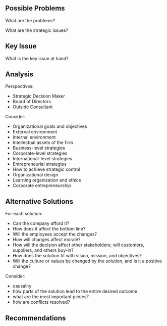 ## Possible Problems ##
What are the problems?

What are the strategic issues?

## Key Issue ##
What is the key issue at hand?

## Analysis ##
Perspectives:
- Strategic Decision Maker
- Board of Directors
- Outside Consultant

Consider:
- Organizational goals and objectives
- External environment
- Internal environment
- Intellectual assets of the firm
- Business-level strategies
- Corporate-level strategies
- International-level strategies
- Entrepreneurial strategies
- How to achieve strategic control
- Organizational design
- Learning organization and ethics
- Corporate entrepreneurship

## Alternative Solutions ##
For each solution:
- Can the company afford it?
- How does it affect the bottom line?
- Will the employees accept the changes?
- How will changes affect morale?
- How will the decision affect other stakeholders; will customers, suppliers,
and others buy-in?
- How does the solution fit with vision, mission, and objectives?
- Will the culture or values be changed by the solution, and is it a positive
change?

Consider:
- causality
- how parts of the solution lead to the entire desired outcome
- what are the most important pieces?
- how are conflicts resolved?

## Recommendations ##
